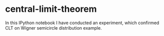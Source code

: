 # central-limit-theorem
In this IPython notebook I have conducted an experiment, which confirmed CLT on Wigner semicircle distribution example.
